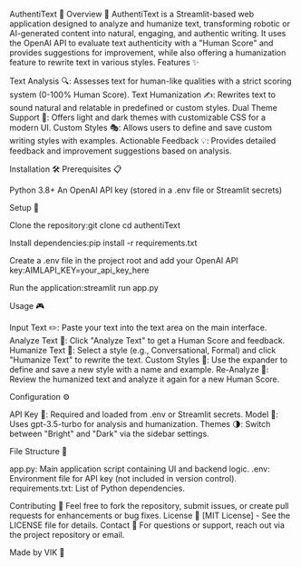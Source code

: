 AuthentiText 📝
Overview 🌟
AuthentiText is a Streamlit-based web application designed to analyze and humanize text, transforming robotic or AI-generated content into natural, engaging, and authentic writing. It uses the OpenAI API to evaluate text authenticity with a "Human Score" and provides suggestions for improvement, while also offering a humanization feature to rewrite text in various styles.
Features ✨

Text Analysis 🔍: Assesses text for human-like qualities with a strict scoring system (0-100% Human Score).
Text Humanization ✍️: Rewrites text to sound natural and relatable in predefined or custom styles.
Dual Theme Support 🎨: Offers light and dark themes with customizable CSS for a modern UI.
Custom Styles 🎭: Allows users to define and save custom writing styles with examples.
Actionable Feedback 💡: Provides detailed feedback and improvement suggestions based on analysis.

Installation 🛠️
Prerequisites 📋

Python 3.8+
An OpenAI API key (stored in a .env file or Streamlit secrets)

Setup 🚀

Clone the repository:git clone <repository-url>
cd authentiText


Install dependencies:pip install -r requirements.txt


Create a .env file in the project root and add your OpenAI API key:AIMLAPI_KEY=your_api_key_here


Run the application:streamlit run app.py



Usage 🎮

Input Text ✏️: Paste your text into the text area on the main interface.
Analyze Text 🔎: Click "Analyze Text" to get a Human Score and feedback.
Humanize Text 🌱: Select a style (e.g., Conversational, Formal) and click "Humanize Text" to rewrite the text.
Custom Styles 🎨: Use the expander to define and save a new style with a name and example.
Re-Analyze 🔄: Review the humanized text and analyze it again for a new Human Score.

Configuration ⚙️

API Key 🔑: Required and loaded from .env or Streamlit secrets.
Model 🤖: Uses gpt-3.5-turbo for analysis and humanization.
Themes 🌗: Switch between "Bright" and "Dark" via the sidebar settings.

File Structure 📂

app.py: Main application script containing UI and backend logic.
.env: Environment file for API key (not included in version control).
requirements.txt: List of Python dependencies.

Contributing 🤝
Feel free to fork the repository, submit issues, or create pull requests for enhancements or bug fixes.
License 📜
[MIT License] - See the LICENSE file for details.
Contact 📧
For questions or support, reach out via the project repository or email.

Made by VIK 🎉
